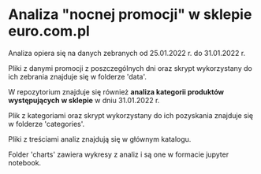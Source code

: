 # Analiza  "nocnej promocji" w sklepie euro.com.pl

Analiza opiera się na danych zebranych od 25.01.2022 r. do 31.01.2022 r.

Pliki z danymi promocji z poszczególnych dni oraz skrypt wykorzystany do ich zebrania znajduje się w folderze 'data'.

W repozytorium znajduje się również **analiza kategorii produktów występujących w sklepie** w dniu 31.01.2022 r.

Plik z kategoriami oraz skrypt wykorzystany do ich pozyskania znajduje się w folderze 'categories'.

Pliki z treściami analiz znajdują się w głównym katalogu.

Folder 'charts' zawiera wykresy z analiz i są one w formacie jupyter notebook.